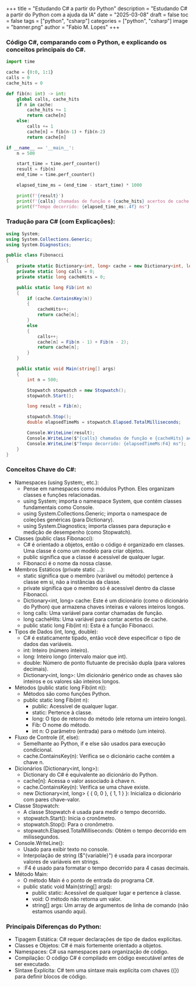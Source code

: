 +++ title = "Estudando C# a partir do Python" 
description = "Estudando C# a partir do Python com a ajuda da IA" 
date = "2025-03-08" 
draft = false 
toc = false 
tags = ["python", "csharp"] 
categories = ["python", "csharp"] 
image = "banner.png" 
author = "Fabio M. Lopes" 
+++

### Código C#, comparando com o Python, e explicando os conceitos principais do C#.
```python
import time

cache = {0:0, 1:1}
calls = 0
cache_hits = 0

def fib(n: int) -> int:
    global calls, cache_hits
    if n in cache:
        cache_hits += 1
        return cache[n]
    else:
        calls += 1
        cache[n] = fib(n-1) + fib(n-2)
        return cache[n]

if __name__ == '__main__':
    n = 500

    start_time = time.perf_counter()
    result = fib(n)
    end_time = time.perf_counter()

    elapsed_time_ms = (end_time - start_time) * 1000

    print(f'{result}')
    print(f'{calls} chamadas de função e {cache_hits} acertos de cache.')
    print(f"Tempo decorrido: {elapsed_time_ms:.4f} ms")
```

### Tradução para C# (com Explicações):
```c#
using System;
using System.Collections.Generic;
using System.Diagnostics;

public class Fibonacci
{
    private static Dictionary<int, long> cache = new Dictionary<int, long> { { 0, 0 }, { 1, 1 } };
    private static long calls = 0;
    private static long cacheHits = 0;

    public static long Fib(int n)
    {
        if (cache.ContainsKey(n))
        {
            cacheHits++;
            return cache[n];
        }
        else
        {
            calls++;
            cache[n] = Fib(n - 1) + Fib(n - 2);
            return cache[n];
        }
    }

    public static void Main(string[] args)
    {
        int n = 500;

        Stopwatch stopwatch = new Stopwatch();
        stopwatch.Start();

        long result = Fib(n);

        stopwatch.Stop();
        double elapsedTimeMs = stopwatch.Elapsed.TotalMilliseconds;

        Console.WriteLine(result);
        Console.WriteLine($"{calls} chamadas de função e {cacheHits} acertos de cache.");
        Console.WriteLine($"Tempo decorrido: {elapsedTimeMs:F4} ms");
    }
}
```

### Conceitos Chave do C#:
 * Namespaces (using System;, etc.):
   * Pense em namespaces como módulos Python. Eles organizam classes e funções relacionadas.
   * using System; importa o namespace System, que contém classes fundamentais como Console.
   * using System.Collections.Generic; importa o namespace de coleções genéricas (para Dictionary).
   * using System.Diagnostics; importa classes para depuração e medição de desempenho (como Stopwatch).
 * Classes (public class Fibonacci):
   * C# é orientado a objetos, então o código é organizado em classes. Uma classe é como um modelo para criar objetos.
   * public significa que a classe é acessível de qualquer lugar.
   * Fibonacci é o nome da nossa classe.
 * Membros Estáticos (private static ...):
   * static significa que o membro (variável ou método) pertence à classe em si, não a instâncias da classe.
   * private significa que o membro só é acessível dentro da classe Fibonacci.
   * Dictionary<int, long> cache: Este é um dicionário (como o dicionário do Python) que armazena chaves inteiras e valores inteiros longos.
   * long calls: Uma variável para contar chamadas de função.
   * long cacheHits: Uma variável para contar acertos de cache.
   * public static long Fib(int n): Esta é a função Fibonacci.
 * Tipos de Dados (int, long, double):
   * C# é estaticamente tipado, então você deve especificar o tipo de dados das variáveis.
   * int: Inteiro (número inteiro).
   * long: Inteiro longo (intervalo maior que int).
   * double: Número de ponto flutuante de precisão dupla (para valores decimais).
   * Dictionary<int, long>: Um dicionário genérico onde as chaves são inteiros e os valores são inteiros longos.
 * Métodos (public static long Fib(int n)):
   * Métodos são como funções Python.
   * public static long Fib(int n):
     * public: Acessível de qualquer lugar.
     * static: Pertence à classe.
     * long: O tipo de retorno do método (ele retorna um inteiro longo).
     * Fib: O nome do método.
     * int n: O parâmetro (entrada) para o método (um inteiro).
 * Fluxo de Controle (if, else):
   * Semelhante ao Python, if e else são usados para execução condicional.
   * cache.ContainsKey(n): Verifica se o dicionário cache contém a chave n.
 * Dicionários (Dictionary<int, long>):
   * Dictionary do C# é equivalente ao dicionário do Python.
   * cache[n]: Acessa o valor associado à chave n.
   * cache.ContainsKey(n): Verifica se uma chave existe.
   * new Dictionary<int, long> { { 0, 0 }, { 1, 1 } }: Inicializa o dicionário com pares chave-valor.
 * Classe Stopwatch:
   * A classe Stopwatch é usada para medir o tempo decorrido.
   * stopwatch.Start(): Inicia o cronômetro.
   * stopwatch.Stop(): Para o cronômetro.
   * stopwatch.Elapsed.TotalMilliseconds: Obtém o tempo decorrido em milissegundos.
 * Console.WriteLine():
   * Usado para exibir texto no console.
   * Interpolação de string ($"{variable}") é usada para incorporar valores de variáveis em strings.
   * :F4 é usado para formatar o tempo decorrido para 4 casas decimais.
 * Método Main:
   * O método Main é o ponto de entrada do programa C#.
   * public static void Main(string[] args):
     * public static: Acessível de qualquer lugar e pertence à classe.
     * void: O método não retorna um valor.
     * string[] args: Um array de argumentos de linha de comando (não estamos usando aqui).

### Principais Diferenças do Python:
 * Tipagem Estática: C# requer declarações de tipo de dados explícitas.
 * Classes e Objetos: C# é mais fortemente orientado a objetos.
 * Namespaces: C# usa namespaces para organização de código.
 * Compilação: O código C# é compilado em código executável antes de ser executado.
 * Sintaxe Explícita: C# tem uma sintaxe mais explícita com chaves ({}) para definir blocos de código.
